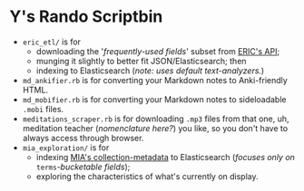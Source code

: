 # Y's Rando Scriptbin

- `eric_etl/` is for 
  - downloading the '_frequently-used fields_' subset from [ERIC's API](https://eric.ed.gov/?api);
  - munging it slightly to better fit JSON/Elasticsearch; then
  - indexing to Elasticsearch (_note: uses default text-analyzers._)
- `md_ankifier.rb` is for converting your Markdown notes to Anki-friendly HTML.
- `md_mobifier.rb` is for converting your Markdown notes to sideloadable `.mobi` files.
- `meditations_scraper.rb` is for downloading `.mp3` files from that one, uh, meditation teacher (_nomenclature here?_) you like, so you don't have to always access through browser.
- `mia_exploration/` is for
  - indexing [MIA's collection-metadata](https://github.com/artsmia/collection/tree/master/objects) to Elasticsearch (_focuses only on_ `terms`_-bucketable fields_); 
  - exploring the characteristics of what's currently on display.

